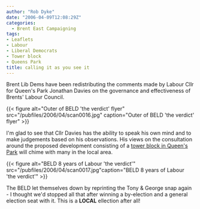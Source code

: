 ```yaml
---
author: "Rob Dyke"
date: "2006-04-09T12:08:29Z"
categories:
  - Brent East Campaigning
tags:
- Leaflets
- Labour
- Liberal Democrats
- Tower block
- Queens Park
title: calling it as you see it
---
```

Brent Lib Dems have been redistributing the comments made by Labour Cllr for Queen's Park Jonathan Davies on the governance and effectiveness of Brents' Labour Council.

{{< figure alt="Outer of BELD 'the verdict' flyer" src="/pubfiles/2006/04/scan0016.jpg" caption="Outer of BELD 'the verdict' flyer" >}}

I'm glad to see that Cllr Davies has the ability to speak his own mind and to make judgements based on his observations. His views on the consultation around the proposed development consisting of a [tower block in Queen's Park](http://stopthetower.co.uk/) will chime with many in the local area.

{{< figure alt="BELD 8 years of Labour 'the verdict'" src="/pubfiles/2006/04/scan0017.jpg"caption="BELD 8 years of Labour 'the verdict'" >}}
  
The BELD let themselves down by reprinting the Tony & George snap again - I thought we'd stopped all that after winning a by-election and a general election seat with it. This is a **LOCAL** ellection after all!
